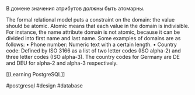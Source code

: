В домене значения атрибутов должны быть атомарны.

The formal relational model puts a constraint on the domain: the value should be atomic. Atomic means that each value in the domain is indivisible. For instance, the name attribute domain is not atomic, because it can be divided into first name and last name. Some examples of domains are as follows:
• Phone number: Numeric text with a certain length.
• Country code: Defined by ISO 3166 as a list of two letter codes (ISO alpha-2) and three letter codes (ISO alpha-3). The country codes for Germany are DE and DEU for alpha-2 and alpha-3 respectively.

[[Learning PostgreSQL]]

#postgresql #design #database 